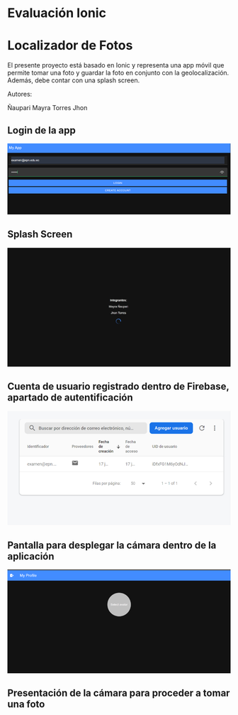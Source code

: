
# Evaluación Ionic

# Localizador de Fotos

El presente proyecto está basado en Ionic y representa una app móvil que permite tomar una foto y guardar la foto en conjunto con la 
geolocalización. Además, debe contar con una splash screen. 

Autores:

Ñaupari Mayra
Torres Jhon

## Login de la app

![Login](movil/Imagen1.png)

## Splash Screen

![Splash Screen](movil/Imagen8.jpeg)

## Cuenta de usuario registrado dentro de Firebase, apartado de autentificación 

![Splash Screen](movil/Imagen2.png)

## Pantalla para desplegar la cámara dentro de la aplicación

![Splash Screen](movil/Imagen3.png)

## Presentación de la cámara para proceder a tomar una foto




